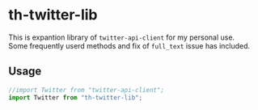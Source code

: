 # th-twitter-lib
This is expantion library of `twitter-api-client` for my personal use.  
Some frequently userd methods and fix of `full_text` issue has included.

## Usage
```ts
//import Twitter from "twitter-api-client";
import Twitter from "th-twitter-lib";
```
